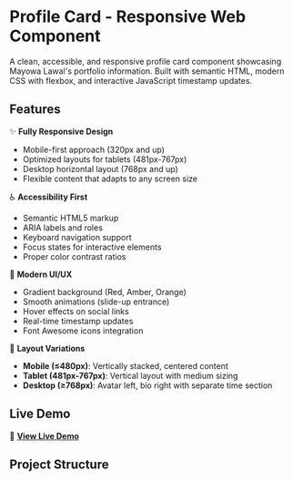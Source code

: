 # Profile Card - Responsive Web Component

A clean, accessible, and responsive profile card component showcasing Mayowa Lawal's portfolio information. Built with semantic HTML, modern CSS with flexbox, and interactive JavaScript timestamp updates.

## Features

✨ **Fully Responsive Design**
- Mobile-first approach (320px and up)
- Optimized layouts for tablets (481px-767px)
- Desktop horizontal layout (768px and up)
- Flexible content that adapts to any screen size

♿ **Accessibility First**
- Semantic HTML5 markup
- ARIA labels and roles
- Keyboard navigation support
- Focus states for interactive elements
- Proper color contrast ratios

🎨 **Modern UI/UX**
- Gradient background (Red, Amber, Orange)
- Smooth animations (slide-up entrance)
- Hover effects on social links
- Real-time timestamp updates
- Font Awesome icons integration

📱 **Layout Variations**
- **Mobile (≤480px)**: Vertically stacked, centered content
- **Tablet (481px-767px)**: Vertical layout with medium sizing
- **Desktop (≥768px)**: Avatar left, bio right with separate time section

## Live Demo

🔗 **[View Live Demo](YOUR-NETLIFY-OR-GITHUB-PAGES-URL)**

## Project Structure